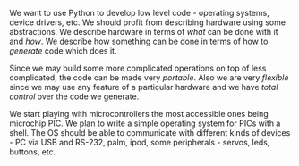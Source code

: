 We want to use Python to develop low level code - operating systems, device drivers, etc. We should profit from describing hardware using some abstractions. We describe hardware in terms of _what_ can be done with it and _how_. We describe how something can be done in terms of how to _generate_ code which does it.

Since we may build some more complicated operations on top of less complicated, the code can be made very _portable_. Also we are very _flexible_ since we may use any feature of a particular hardware and we have _total control_ over the code we generate.

We start playing with microcontrollers the most accessible ones being microchip PIC. We plan to write a simple operating system for PICs with a shell. The OS should be able to communicate with different kinds of devices - PC via USB and RS-232, palm, ipod, some peripherals - servos, leds, buttons, etc.